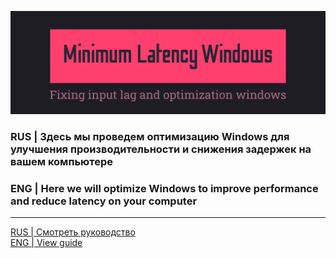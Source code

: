 ![Windows 10 Latency Optimization](https://github.com/uzyanbaev/minimum-latency-windows/blob/main/img/main.png)

### RUS | Здесь мы проведем оптимизацию Windows для улучшения производительности и снижения задержек на вашем компьютере
### ENG | Here we will optimize Windows to improve performance and reduce latency on your computer

<hr>

[RUS | Смотреть руководство](https://github.com/uzyanbaev/minimum-latency-windows/blob/main/content/rus_readme.md)
<br>
[ENG | View guide](https://github.com/uzyanbaev/minimum-latency-windows/blob/main/content/eng_readme.md)
